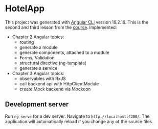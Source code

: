 # HotelApp

This project was generated with [Angular CLI](https://github.com/angular/angular-cli) version 16.2.16.
This is the second and third lesson from the [course](https://www.udemy.com/course/complete-angular-14-course-learn-frontend-development/).
Implemented:
- Chapter 2 Angular topics:
  - routing
  - generate a module
  - generate components, attached to a module
  - Forms, Validation
  - structural directive (ng-template)
  - generate a service
- Chapter 3 Angular topics:
  - observables with RxJS
  - call backend api with HttpClientModule
  - create Mock backend via Mockoon

## Development server

Run `ng serve` for a dev server. Navigate to `http://localhost:4200/`. The application will automatically reload if you change any of the source files.
